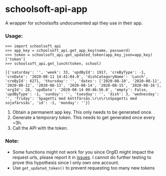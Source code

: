# schoolsoft-api-app
A wrapper for schoolsofts undocumented api they use in their app.

<h3>Usage:</h3>

```
>>> import schoolsoft_api
>>> app_key = schoolsoft_api.get_app_key(name, password)
>>> token = schoolsoft_api.get_updated_token(app_key_json=app_key)['token']
>>> schoolsoft_api.get_lunch(token, school)

[{'saturday': '', 'week': 33, 'updById': 1917, 'creByType': -1, 'creDate': '2020-08-11 14:41:04.0', 'dishCategoryName': 'Lunch', 'creById': 6271, 'thursday': '', 'dates': ['2020-08-10', '2020-08-11', '2020-08-12', '2020-08-13', '2020-08-14', '2020-08-15', '2020-08-16'], 'orgId': 28, 'updDate': '2020-08-14 09:46:56.0', 'empty': False, 'updByType': -1, 'sunday': '', 'tuesday': '', 'dish': 3, 'wednesday': '', 'friday': 'Spagetti med köttfärsås.\r\n\r\nSpagetti med sojafärssås', 'id': -1, 'monday': ''}]
```

1. Obtain a permanent app key. This only needs to be generated once.
2. Generate a temporary token. This needs to get generated once every ~3h.
3. Call the API with the token.

<h3>Note:</h3>

- Some functions might not work for you since OrgID might impact the request urls, please report it in [issues](https://github.com/Blatzar/schoolsoft-api-app/issues). I cannot do further testing to prove this hypothesis since I only own one account.
- Use `get_updated_token()` to prevent requesting too many new tokens
